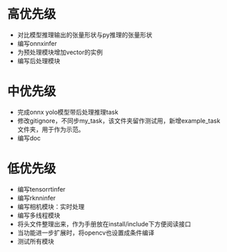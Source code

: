 # 高优先级
* 对比模型推理输出的张量形状与py推理的张量形状
* 编写onnxinfer
* 为预处理模块增加vector<float>的实例
* 编写后处理模块

# 中优先级
* 完成onnx yolo模型带后处理推理task
* 修改gitignore，不同步my_task，该文件夹留作测试用，新增example_task文件夹，用于作为示范。
* 编写doc

# 低优先级
* 编写tensorrtinfer
* 编写rknninfer
* 编写相机模块：实时处理
* 编写多线程模块
* 将头文件整理出来，作为手册放在install/include下方便阅读接口
* 当功能进一步扩展时，将opencv也设置成条件编译
* 测试所有模块
